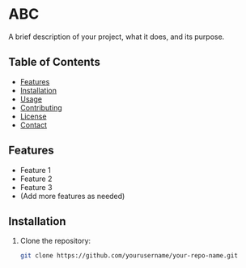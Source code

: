 # ABC

A brief description of your project, what it does, and its purpose.

## Table of Contents

- [Features](#features)
- [Installation](#installation)
- [Usage](#usage)
- [Contributing](#contributing)
- [License](#license)
- [Contact](#contact)

## Features

- Feature 1
- Feature 2
- Feature 3
- (Add more features as needed)

## Installation

1. Clone the repository:
   ```bash
   git clone https://github.com/yourusername/your-repo-name.git
